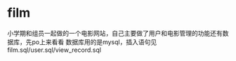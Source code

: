 # film
小学期和组员一起做的一个电影网站，自己主要做了用户和电影管理的功能还有数据库，先po上来看看
数据库用的是mysql，插入语句见film.sql/user.sql/view_record.sql
